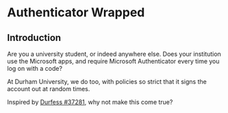 # Authenticator Wrapped #

## Introduction ##

Are you a university student, or indeed anywhere else. Does your institution use the Microsoft apps, and require Microsoft Authenticator every time you log on with a code? 

At Durham University, we do too, with policies so strict that it signs the account out at random times. 

Inspired by [Durfess #37281](https://www.facebook.com/hashtag/durfess37281), why not make this come true?